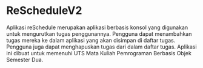 # ReScheduleV2
Aplikasi reSchedule merupakan aplikasi berbasis konsol yang digunakan untuk mengurutkan tugas penggunannya. Pengguna dapat menambahkan tugas mereka ke dalam aplikasi yang akan disimpan di daftar tugas. Pengguna juga dapat menghapuskan tugas dari dalam daftar tugas. Aplikasi ini dibuat untuk memenuhi UTS Mata Kuliah Pemrograman Berbasis Objek Semester Dua.
